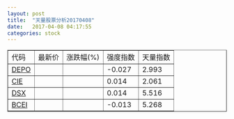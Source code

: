 ```yaml
---
layout: post
title:  "天量股票分析20170408"
date:   2017-04-08 04:17:55
categories: stock
---
```

<script type="text/javascript">
var stockList = []
stockList.push('gb_depo');
stockList.push('gb_cie');
stockList.push('gb_dsx');
stockList.push('gb_bcei');
</script>

<table border="1">
 <tr>
  <td>代码</td>
  <td>最新价</td>
  <td>涨跌幅(%)</td>
 <td>强度指数</td>
 <td>天量指数</td>
</tr>
  <tr id="depo"><td><a href="http://stock.finance.sina.com.cn/usstock/quotes/DEPO.html" target="_blank">DEPO</a></td><td></td><td></td><td>-0.027</td><td>2.993</td></tr>
  <tr id="cie"><td><a href="http://stock.finance.sina.com.cn/usstock/quotes/CIE.html" target="_blank">CIE</a></td><td></td><td></td><td>0.014</td><td>2.061</td></tr>
  <tr id="dsx"><td><a href="http://stock.finance.sina.com.cn/usstock/quotes/DSX.html" target="_blank">DSX</a></td><td></td><td></td><td>0.014</td><td>5.516</td></tr>
  <tr id="bcei"><td><a href="http://stock.finance.sina.com.cn/usstock/quotes/BCEI.html" target="_blank">BCEI</a></td><td></td><td></td><td>-0.013</td><td>5.268</td></tr>
</table>
